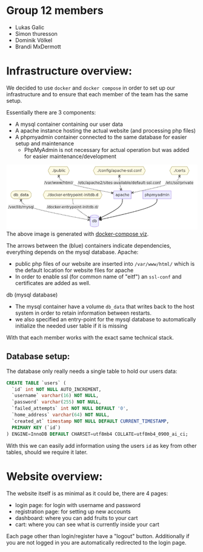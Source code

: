 # Group 12 members
- Lukas Galic
- Simon thuresson
- Dominik Völkel
- Brandi MxDermott


# Infrastructure overview:
We decided to use `docker` and `docker compose` in order to set up our infrastructure and to ensure that each member of the team has the same setup.

Essentially there are 3 components:
- A mysql container containing our user data
- A apache instance hosting the actual website (and processing php files)
- A phpmyadmin container connected to the same database for easier setup and maintenance
  - PhpMyAdmin is not necessary for actual operation but was added for easier maintenance/development


![flowchart](docker_flowchart.png)
The above image is generated with [docker-compose viz](https://derlin.github.io/docker-compose-viz-mermaid/).

The arrows between the (blue) containers indicate dependencies, everything depends on the mysql database.
Apache:
- public php files of our website are inserted into `/var/www/html/` which is the default location for website files for apache
- In order to enable ssl (for common name of "eitf") an `ssl-conf` and certificates are added as well.

db (mysql database)
- The mysql container have a volume `db_data` that writes back to the host system in order to retain information between restarts.
- we also specified an entry-point for the mysql database to automatically initialize the needed user table if it is missing

With that each member works with the exact same technical stack.

## Database setup:
The database only really needs a single table to hold our users data:
```sql
CREATE TABLE `users` (
  `id` int NOT NULL AUTO_INCREMENT,
  `username` varchar(16) NOT NULL,
  `password` varchar(255) NOT NULL,
  `failed_attempts` int NOT NULL DEFAULT '0',
  `home_address` varchar(64) NOT NULL,
  `created_at` timestamp NOT NULL DEFAULT CURRENT_TIMESTAMP,
  PRIMARY KEY (`id`)
) ENGINE=InnoDB DEFAULT CHARSET=utf8mb4 COLLATE=utf8mb4_0900_ai_ci;
```

With this we can easily add information using the users `id` as key from other tables, should we require it later.

# Website overview:

The website itself is as minimal as it could be, there are 4 pages:
- login page: for login with username and password
- registration page: for setting up new accounts
- dashboard: where you can add fruits to your cart
- cart: where you can see what is currently inside your cart

Each page other than login/register have a "logout" button. Additionally if you are not logged in you are automatically redirected to the login page.
